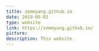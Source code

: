 ```yaml
---
title: zemmyang.github.io
date: 2019-05-01
type: website
link: https://zemmyang.github.io/
picture:
description: This website.
---
```

